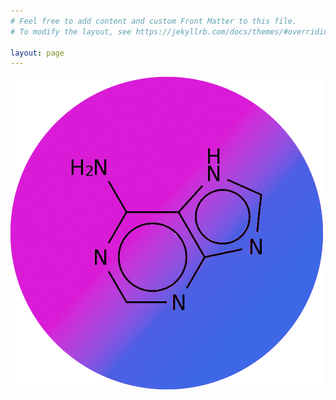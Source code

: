 ```yaml
---
# Feel free to add content and custom Front Matter to this file.
# To modify the layout, see https://jekyllrb.com/docs/themes/#overriding-theme-defaults

layout: page
---
```

![Adenine](assets\images\2020\Adenine-2020-01-07.png)
